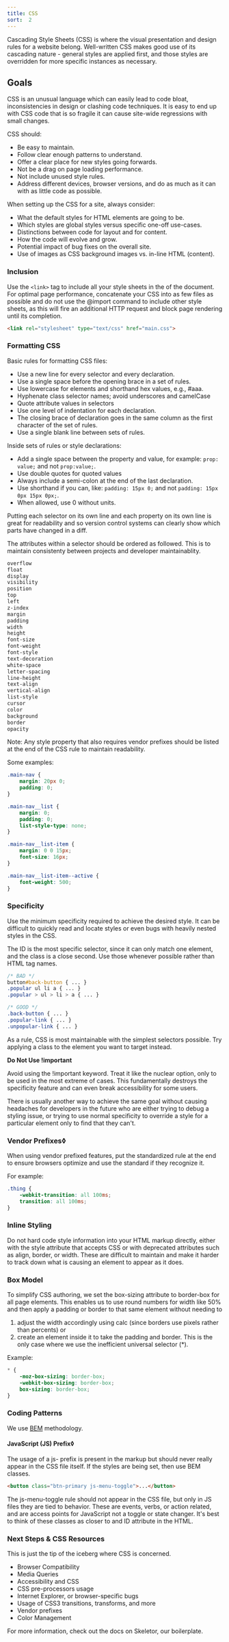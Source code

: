 ```yaml
---
title: CSS
sort:  2
---
```


Cascading Style Sheets (CSS) is where the visual presentation and design rules for a website belong. Well-written CSS makes good use of its cascading nature - general styles are applied first, and those styles are overridden for more specific instances as necessary.

## Goals
CSS is an unusual language which can easily lead to code bloat, inconsistencies in design or clashing code techniques. It is easy to end up with CSS code that is so fragile it can cause site-wide regressions with small changes.

CSS should:

* Be easy to maintain.
* Follow clear enough patterns to understand.
* Offer a clear place for new styles going forwards.
* Not be a drag on page loading performance.
* Not include unused style rules.
* Address different devices, browser versions, and do as much as it can with as little code as possible.

When setting up the CSS for a site, always consider:

* What the default styles for HTML elements are going to be.
* Which styles are global styles versus specific one-off use-cases.
* Distinctions between code for layout and for content.
* How the code will evolve and grow.
* Potential impact of bug fixes on the overall site.
* Use of images as CSS background images vs. in-line HTML (content).

### Inclusion
Use the `<link>` tag to include all your style sheets in the <head> of the document. For optimal page performance, concatenate your CSS into as few files as possible and do not use the @import command to include other style sheets, as this will fire an additional HTTP request and block page rendering until its completion.

```HTML
<link rel="stylesheet" type="text/css" href="main.css">
```

### Formatting CSS

Basic rules for formatting CSS files:

* Use a new line for every selector and every declaration.
* Use a single space before the opening brace in a set of rules.
* Use lowercase for elements and shorthand hex values, e.g., #aaa.
* Hyphenate class selector names; avoid underscores and camelCase
* Quote attribute values in selectors
* Use one level of indentation for each declaration.
* The closing brace of declaration goes in the same column as the first character of the set of rules.
* Use a single blank line between sets of rules.

Inside sets of rules or style declarations:

* Add a single space between the property and value, for example: `prop: value;` and not `prop:value;`.
* Use double quotes for quoted values
* Always include a semi-colon at the end of the last declaration.
* Use shorthand if you can, like: `padding: 15px 0;` and not `padding: 15px 0px 15px 0px;`.
* When allowed, use 0 without units.

Putting each selector on its own line and each property on its own line is great for readability and so version control systems can clearly show which parts have changed in a diff.

The attributes within a selector should be ordered as followed. This is to maintain consistenty between projects and developer maintainablity.


```CSS
overflow
float
display
visibility
position
top
left
z-index
margin
padding
width
height
font-size
font-weight
font-style
text-decoration
white-space
letter-spacing
line-height
text-align
vertical-align
list-style
cursor
color
background
border
opacity
```

Note: Any style property that also requires vendor prefixes should be listed at the end of the CSS rule to maintain readability.

Some examples:

```CSS
.main-nav {
	margin: 20px 0;
	padding: 0;
}

.main-nav__list {
	margin: 0;
	padding: 0;
	list-style-type: none;
}

.main-nav__list-item {
	margin: 0 0 15px;
	font-size: 16px;
}

.main-nav__list-item--active {
	font-weight: 500;
}

```

### Specificity
Use the minimum specificity required to achieve the desired style. It can be difficult to quickly read and locate styles or even bugs with heavily nested styles in the CSS.

The ID is the most specific selector, since it can only match one element, and the class is a close second. Use those whenever possible rather than HTML tag names.

```CSS
/* BAD */
button#back-button { ... }
.popular ul li a { ... }
.popular > ul > li > a { ... }

/* GOOD */
.back-button { ... }
.popular-link { ... }
.unpopular-link { ... }

```

As a rule, CSS is most maintainable with the simplest selectors possible. Try applying a class to the element you want to target instead.

**Do Not Use !important**

Avoid using the !important keyword. Treat it like the nuclear option, only to be used in the most extreme of cases. This fundamentally destroys the specificity feature and can even break accessibility for some users.

There is usually another way to achieve the same goal without causing headaches for developers in the future who are either trying to debug a styling issue, or trying to use normal specificity to override a style for a particular element only to find that they can't.

### Vendor Prefixes◊
When using vendor prefixed features, put the standardized rule at the end to ensure browsers optimize and use the standard if they recognize it.

For example:

```CSS
.thing {
	-webkit-transition: all 100ms;
	transition: all 100ms;
}
```

### Inline Styling
Do not hard code style information into your HTML markup directly, either with the style attribute that accepts CSS or with deprecated attributes such as align, border, or width. These are difficult to maintain and make it harder to track down what is causing an element to appear as it does.

### Box Model
To simplify CSS authoring, we set the box-sizing attribute to border-box for all page elements. This enables us to use round numbers for width like 50% and then apply a padding or border to that same element without needing to
1. adjust the width accordingly using calc (since borders use pixels rather than percents) or
2. create an element inside it to take the padding and border. This is the only case where we use the inefficient universal selector (*).

Example:

```CSS
* {
	-moz-box-sizing: border-box;
	-webkit-box-sizing: border-box;
	box-sizing: border-box;
}
```

### Coding Patterns

We use [BEM](http://csswizardry.com/2013/01/mindbemding-getting-your-head-round-bem-syntax/) methodology.

#### JavaScript (JS) Prefix◊

The usage of a js- prefix is present in the markup but should never really appear in the CSS file itself. If the styles are being set, then use BEM classes.

```HTML
<button class="btn-primary js-menu-toggle">...</button>
```

The js-menu-toggle rule should not appear in the CSS file, but only in JS files they are tied to behavior. These are events, verbs, or action related, and are access points for JavaScript not a toggle or state changer. It's best to think of these classes as closer to and ID attribute in the HTML.

### Next Steps & CSS Resources
This is just the tip of the iceberg where CSS is concerned.

* Browser Compatibility
* Media Queries
* Accessibility and CSS
* CSS pre-processors usage
* Internet Explorer, or browser-specific bugs
* Usage of CSS3 transitions, transforms, and more
* Vendor prefixes
* Color Management

For more information, check out the docs on Skeletor, our boilerplate.